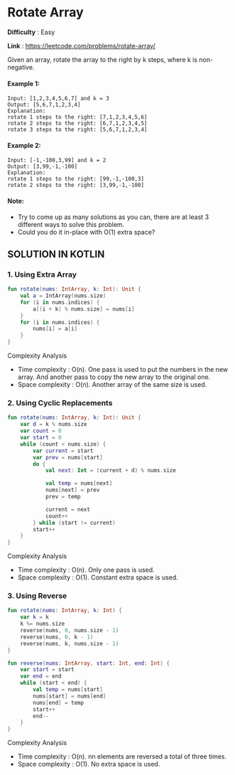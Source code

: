 # Rotate Array

**Difficulty** : Easy

**Link** : https://leetcode.com/problems/rotate-array/

Given an array, rotate the array to the right by k steps, where k is non-negative.


#### Example 1:

```
Input: [1,2,3,4,5,6,7] and k = 3
Output: [5,6,7,1,2,3,4]
Explanation:
rotate 1 steps to the right: [7,1,2,3,4,5,6]
rotate 2 steps to the right: [6,7,1,2,3,4,5]
rotate 3 steps to the right: [5,6,7,1,2,3,4]
```

#### Example 2:

```
Input: [-1,-100,3,99] and k = 2
Output: [3,99,-1,-100]
Explanation: 
rotate 1 steps to the right: [99,-1,-100,3]
rotate 2 steps to the right: [3,99,-1,-100]
```

#### Note:
- Try to come up as many solutions as you can, there are at least 3 different ways to solve this problem.
- Could you do it in-place with O(1) extra space?


## SOLUTION IN KOTLIN


### 1. Using Extra Array
```kotlin
fun rotate(nums: IntArray, k: Int): Unit {
    val a = IntArray(nums.size)
    for (i in nums.indices) {
        a[(i + k) % nums.size] = nums[i]
    }
    for (i in nums.indices) {
        nums[i] = a[i]
    }
}
```
Complexity Analysis
- Time complexity : O(n). One pass is used to put the numbers in the new array. And another pass to copy the new array to the original one.
- Space complexity : O(n). Another array of the same size is used.

### 2. Using Cyclic Replacements
```kotlin
fun rotate(nums: IntArray, k: Int): Unit {
    var d = k % nums.size
    var count = 0
    var start = 0
    while (count < nums.size) {
        var current = start
        var prev = nums[start]
        do {
            val next: Int = (current + d) % nums.size

            val temp = nums[next]
            nums[next] = prev
            prev = temp

            current = next
            count++
        } while (start != current)
        start++
    }
}
```
Complexity Analysis
- Time complexity : O(n). Only one pass is used.
- Space complexity : O(1). Constant extra space is used.


### 3. Using Reverse
```kotlin
fun rotate(nums: IntArray, k: Int) {
    var k = k
    k %= nums.size
    reverse(nums, 0, nums.size - 1)
    reverse(nums, 0, k - 1)
    reverse(nums, k, nums.size - 1)
}

fun reverse(nums: IntArray, start: Int, end: Int) {
    var start = start
    var end = end
    while (start < end) {
        val temp = nums[start]
        nums[start] = nums[end]
        nums[end] = temp
        start++
        end--
    }
}
```
Complexity Analysis
- Time complexity : O(n). nn elements are reversed a total of three times.
- Space complexity : O(1). No extra space is used.
